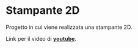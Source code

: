 # Stampante 2D
Progetto in cui viene realizzata una stampante 2D.

Link per il video di [**youtube**]().

